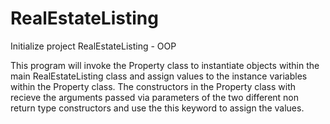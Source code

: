 # RealEstateListing
Initialize project RealEstateListing - OOP

This program will invoke the Property class to instantiate objects
within the main RealEstateListing class and assign values to the
instance variables within the Property class. The constructors
in the Property class with recieve the arguments passed via 
parameters of the two different non return type constructors
and use the this keyword to assign the values.
